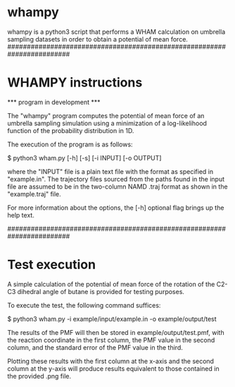# whampy
whampy is a python3 script that performs a WHAM calculation on umbrella sampling datasets in order to obtain a potential of mean force.
########################################################################
# WHAMPY instructions

*** program in development ***

The "whampy" program computes the potential of mean force of an umbrella
sampling simulation using a minimization of a log-likelihood function of
the probability distribution in 1D. 

The execution of the program is as follows:

$ python3 wham.py [-h] [-s] [-i INPUT] [-o OUTPUT]

where the "INPUT" file is a plain text file with the format as specified
in "example.in".  The  trajectory  files sourced from the paths found in 
the input file are assumed to be in the two-column  NAMD .traj format as 
shown in the "example.traj" file. 

For more information about the options, the [-h] optional flag brings up
the help text.

########################################################################
# Test execution

A simple calculation of the potential of mean force of the rotation of
the C2-C3 dihedral angle of butane is provided for testing purposes.

To execute the test, the following command suffices:

$ python3 wham.py -i example/input/example.in -o example/output/test

The results of the PMF will then be stored in example/output/test.pmf,
with the reaction coordinate in the first column, the PMF value in the
second column, and the standard error of the PMF value in the third.

Plotting these results with the first column at the x-axis and the second
column at the y-axis will produce results equivalent to those contained
in the provided .png file.


